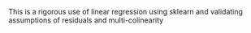 This is a rigorous use of linear regression using sklearn and validating assumptions of residuals and multi-colinearity

